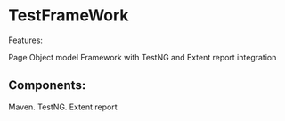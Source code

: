 # TestFrameWork

Features:

Page Object model Framework with TestNG and Extent report integration 

Components:
-------------
Maven.
TestNG.
Extent report
